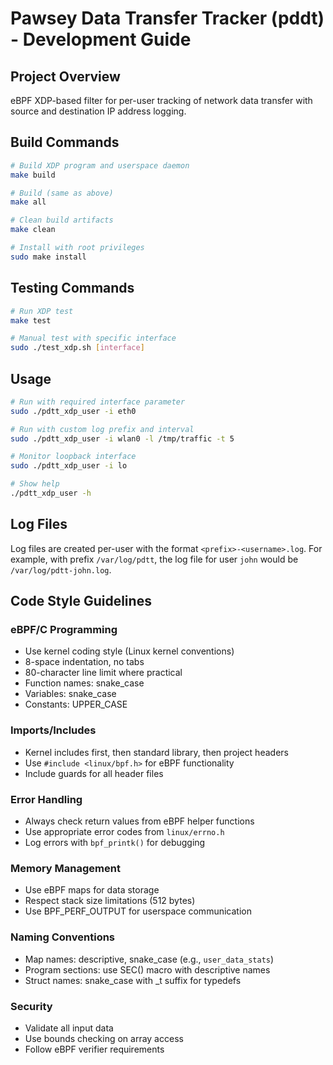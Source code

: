 # Pawsey Data Transfer Tracker (pddt) - Development Guide

## Project Overview

eBPF XDP-based filter for per-user tracking of network data transfer with
source and destination IP address logging.

## Build Commands

```bash
# Build XDP program and userspace daemon
make build

# Build (same as above)
make all

# Clean build artifacts
make clean

# Install with root privileges
sudo make install
```

## Testing Commands

```bash
# Run XDP test
make test

# Manual test with specific interface
sudo ./test_xdp.sh [interface]
```

## Usage

```bash
# Run with required interface parameter
sudo ./pdtt_xdp_user -i eth0

# Run with custom log prefix and interval
sudo ./pdtt_xdp_user -i wlan0 -l /tmp/traffic -t 5

# Monitor loopback interface
sudo ./pdtt_xdp_user -i lo

# Show help
./pdtt_xdp_user -h
```

## Log Files

Log files are created per-user with the format `<prefix>-<username>.log`.
For example, with prefix `/var/log/pdtt`, the log file for user `john` would
be `/var/log/pdtt-john.log`.

## Code Style Guidelines

### eBPF/C Programming

- Use kernel coding style (Linux kernel conventions)
- 8-space indentation, no tabs
- 80-character line limit where practical
- Function names: snake_case
- Variables: snake_case
- Constants: UPPER_CASE

### Imports/Includes

- Kernel includes first, then standard library, then project headers
- Use `#include <linux/bpf.h>` for eBPF functionality
- Include guards for all header files

### Error Handling

- Always check return values from eBPF helper functions
- Use appropriate error codes from `linux/errno.h`
- Log errors with `bpf_printk()` for debugging

### Memory Management

- Use eBPF maps for data storage
- Respect stack size limitations (512 bytes)
- Use BPF_PERF_OUTPUT for userspace communication

### Naming Conventions

- Map names: descriptive, snake_case (e.g., `user_data_stats`)
- Program sections: use SEC() macro with descriptive names
- Struct names: snake_case with _t suffix for typedefs

### Security

- Validate all input data
- Use bounds checking on array access
- Follow eBPF verifier requirements
